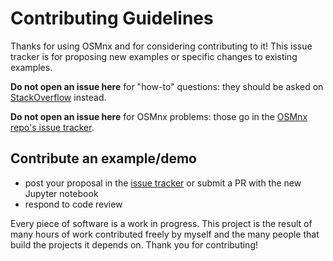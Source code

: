 # Contributing Guidelines

Thanks for using OSMnx and for considering contributing to it! This issue tracker is for proposing new examples or specific changes to existing examples.

**Do not open an issue here** for "how-to" questions: they should be asked on [StackOverflow](https://stackoverflow.com/search?q=osmnx) instead.

**Do not open an issue here** for OSMnx problems: those go in the [OSMnx repo's issue tracker](https://github.com/gboeing/osmnx).

## Contribute an example/demo

  - post your proposal in the [issue tracker](https://github.com/gboeing/osmnx-examples/issues) or submit a PR with the new Jupyter notebook
  - respond to code review

Every piece of software is a work in progress. This project is the result of many hours of work contributed freely by myself and the many people that build the projects it depends on. Thank you for contributing!
